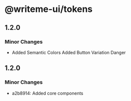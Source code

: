 # @writeme-ui/tokens

## 1.2.0

### Minor Changes

- Added Semantic Colors
  Added Button Variation Danger

## 1.2.0

### Minor Changes

- a2b8914: Added core components

